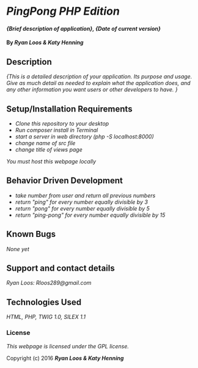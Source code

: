 # _PingPong PHP Edition_

#### _{Brief description of application}, {Date of current version}_

#### By _**Ryan Loos & Katy Henning**_

## Description

_{This is a detailed description of your application. Its purpose and usage.  Give as much detail as needed to explain what the application does, and any other information you want users or other developers to have. }_

## Setup/Installation Requirements

* _Clone this repository to your desktop_
* _Run composer install in Terminal_
* _start a server in web directory (php -S localhost:8000)_
* _change name of src file_
* _change title of views page_

_You must host this webpage locally_

## Behavior Driven Development

* _take number from user and return all previous numbers_
* _return "ping" for every number equally divisible by 3_
* _return "pong" for every number equally divisible by 5_
* _return "ping-pong" for every number equally divisible by 15_

## Known Bugs

_None yet_

## Support and contact details

_Ryan Loos: Rloos289@gmail.com_

## Technologies Used

_HTML,
PHP,
TWIG 1.0,
SILEX 1.1_

### License

*This webpage is licensed under the GPL license.*

Copyright (c) 2016 **_Ryan Loos & Katy Henning_**
